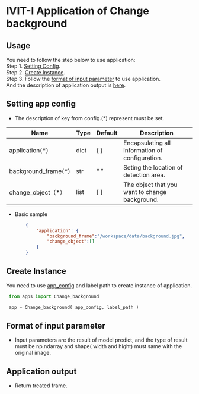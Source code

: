 # IVIT-I Application of Change background
## Usage
You need to follow the step below to use application:  
Step 1. [Setting Config](#setting-app-config).  
Step 2. [Create Instance](#create-instance).  
Step 3. Follow the [format of input parameter](#format-of-input-parameter) to use application.  
And the description of application output is [here](#application-output).
## Setting app config 
* The description of key from config.(*) represent must be set.  

| Name | Type | Default | Description |
| --- | --- | --- | --- |
|application(*)|dict|{  }|Encapsulating all information of configuration.|
|background_frame(*)|str|“ ”|Seting the location of detection area. |
|change_object（*）|list|[ ]|The object that you want to change background.|


* Basic sample
    ```json
        {
            "application": {
                "background_frame":"/workspace/data/background.jpg",
                "change_object":[]
            }
        }

    ```
## Create Instance
You need to use [app_config](#setting-app-config) and label path to create instance of application.
   ```python
    from apps import Change_background

    app = Change_background( app_config, label_path )

   ``` 
  
   
## Format of input parameter
* Input parameters are the result of model predict, and the type of result must be np.ndarray and shape( width and hight) must same with the original image.


## Application output 
* Return treated frame.
